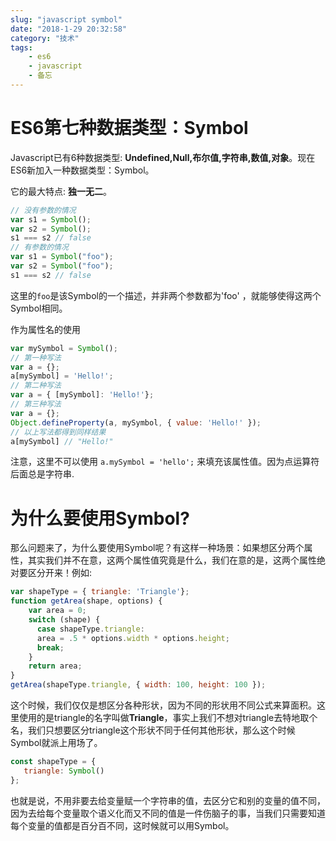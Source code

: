 ```yaml
---
slug: "javascript symbol"
date: "2018-1-29 20:32:58"
category: "技术"
tags:
    - es6
    - javascript
    - 备忘
---
```


# ES6第七种数据类型：Symbol

Javascript已有6种数据类型: **Undefined,Null,布尔值,字符串,数值,对象**。现在ES6新加入一种数据类型：Symbol。

它的最大特点: **独一无二**。

``` js
// 没有参数的情况
var s1 = Symbol();
var s2 = Symbol();
s1 === s2 // false
// 有参数的情况
var s1 = Symbol("foo");
var s2 = Symbol("foo");
s1 === s2 // false
```

这里的`foo`是该Symbol的一个描述，并非两个参数都为'foo' ，就能够使得这两个Symbol相同。

作为属性名的使用

``` js
var mySymbol = Symbol();
// 第一种写法
var a = {};
a[mySymbol] = 'Hello!';
// 第二种写法
var a = { [mySymbol]: 'Hello!'};
// 第三种写法
var a = {};
Object.defineProperty(a, mySymbol, { value: 'Hello!' });
// 以上写法都得到同样结果
a[mySymbol] // "Hello!"
```

注意，这里不可以使用 `a.mySymbol = 'hello';` 来填充该属性值。因为点运算符后面总是字符串.

# 为什么要使用Symbol?

那么问题来了，为什么要使用Symbol呢？有这样一种场景：如果想区分两个属性，其实我们并不在意，这两个属性值究竟是什么，我们在意的是，这两个属性绝对要区分开来！例如:
``` js
var shapeType = { triangle: 'Triangle'};
function getArea(shape, options) { 
    var area = 0; 
    switch (shape) { 
      case shapeType.triangle:
      area = .5 * options.width * options.height; 
      break; 
    } 
    return area;
}
getArea(shapeType.triangle, { width: 100, height: 100 });
```

这个时候，我们仅仅是想区分各种形状，因为不同的形状用不同公式来算面积。这里使用的是triangle的名字叫做**Triangle**，事实上我们不想对triangle去特地取个名，我们只想要区分triangle这个形状不同于任何其他形状，那么这个时候Symbol就派上用场了。

``` js
const shapeType = {
   triangle: Symbol()
};
```
也就是说，不用非要去给变量赋一个字符串的值，去区分它和别的变量的值不同，因为去给每个变量取个语义化而又不同的值是一件伤脑子的事，当我们只需要知道每个变量的值都是百分百不同，这时候就可以用Symbol。
